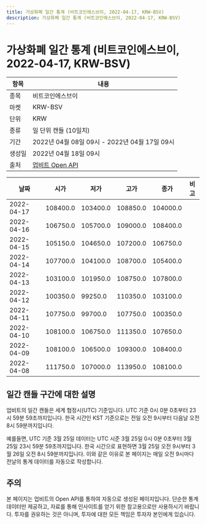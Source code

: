 ```yaml
---
title: 가상화폐 일간 통계 (비트코인에스브이, 2022-04-17, KRW-BSV)
description: 가상화폐 일간 통계 (비트코인에스브이, 2022-04-17, KRW-BSV)
---
```



가상화폐 일간 통계 (비트코인에스브이, 2022-04-17, KRW-BSV)
===

|항목|내용|
|--|--|
|종목|비트코인에스브이|
|마켓|KRW-BSV|
|단위|KRW|
|종류|일 단위 캔들 (10일치)|
|기간|2022년 04월 08일 09시 - 2022년 04월 17일 09시|
|생성일|2022년 04월 18일 09시|
|출처|[업비트 Open API](https://docs.upbit.com)|


|날짜|시가|저가|고가|종가|비고|
|--|--|--|--|--|--|
|2022-04-17|108400.0|103400.0|108850.0|104000.0|    |
|2022-04-16|106750.0|105700.0|109000.0|108400.0|    |
|2022-04-15|105150.0|104650.0|107200.0|106750.0|    |
|2022-04-14|107700.0|104100.0|108700.0|105400.0|    |
|2022-04-13|103100.0|101950.0|108750.0|107800.0|    |
|2022-04-12|100350.0|99250.0|110350.0|103100.0|    |
|2022-04-11|107750.0|99700.0|107750.0|100350.0|    |
|2022-04-10|108100.0|106750.0|111350.0|107650.0|    |
|2022-04-09|108100.0|106500.0|109300.0|108400.0|    |
|2022-04-08|111750.0|107000.0|113950.0|108100.0|    |


일간 캔들 구간에 대한 설명
---


업비트의 일간 캔들은 세계 협정시(UTC) 기준입니다. 
UTC 기준 0시 0분 0초부터 23시 59분 59초까지입니다. 
한국 시간인 KST 기준으로는 전일 오전 9시부터 다음날 오전 8시 59분까지입니다. 


예를들면, UTC 기준 3월 25일 데이터는 UTC 시준 3월 25일 0시 0분 0초부터 3월 25일 23시 59분 59초까지입니다. 
한국 시간으로 표현하면 3월 25일 오전 9시부터 3월 26일 오전 8시 59분까지입니다. 
이와 같은 이유로 본 페이지는 매일 오전 9시마다 전날의 통계 데이터를 자동으로 작성합니다. 


주의
---


본 페이지는 업비트의 Open API를 통하여 자동으로 생성된 페이지입니다. 
단순한 통계 데이터만 제공하고, 자료를 통해 인사이트를 얻기 위한 참고용으로만 사용하시기 바랍니다. 
투자를 권유하는 것은 아니며, 투자에 대한 모든 책임은 투자자 본인에게 있습니다. 
